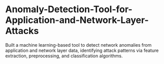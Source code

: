 # Anomaly-Detection-Tool-for-Application-and-Network-Layer-Attacks
Built a machine learning-based tool to detect network anomalies from application and network layer data, identifying attack patterns via feature extraction, preprocessing, and classification algorithms.
